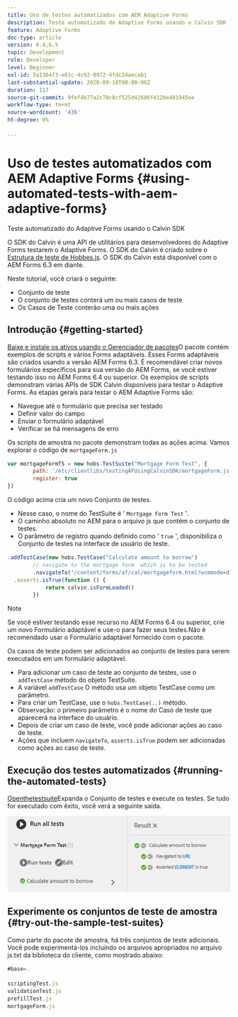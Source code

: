 ```yaml
---
title: Uso de testes automatizados com AEM Adaptive Forms
description: Teste automatizado do Adaptive Forms usando o Calvin SDK
feature: Adaptive Forms
doc-type: article
version: 6.4,6.5
topic: Development
role: Developer
level: Beginner
exl-id: 5a1364f3-e81c-4c92-8972-4fdc24aecab1
last-substantial-update: 2020-09-10T00:00:00Z
duration: 117
source-git-commit: 9fef4b77a2c70c8cf525d42686f4120e481945ee
workflow-type: tm+mt
source-wordcount: '436'
ht-degree: 0%

---
```


# Uso de testes automatizados com AEM Adaptive Forms {#using-automated-tests-with-aem-adaptive-forms}

Teste automatizado do Adaptive Forms usando o Calvin SDK

O SDK do Calvin é uma API de utilitários para desenvolvedores do Adaptive Forms testarem o Adaptive Forms. O SDK do Calvin é criado sobre o [Estrutura de teste de Hobbes.js](https://experienceleague.adobe.com/docs/experience-manager-release-information/aem-release-updates/previous-updates/aem-previous-versions.html?lang=pt-BR). O SDK do Calvin está disponível com o AEM Forms 6.3 em diante.

Neste tutorial, você criará o seguinte:

* Conjunto de teste
* O conjunto de testes conterá um ou mais casos de teste
* Os Casos de Teste conterão uma ou mais ações

## Introdução {#getting-started}

[Baixe e instale os ativos usando o Gerenciador de pacotes](assets/testingadaptiveformsusingcalvinsdk1.zip)O pacote contém exemplos de scripts e vários Forms adaptáveis. Esses Forms adaptáveis são criados usando a versão AEM Forms 6.3. É recomendável criar novos formulários específicos para sua versão do AEM Forms, se você estiver testando isso no AEM Forms 6.4 ou superior. Os exemplos de scripts demonstram várias APIs de SDK Calvin disponíveis para testar o Adaptive Forms. As etapas gerais para testar o AEM Adaptive Forms são:

* Navegue até o formulário que precisa ser testado
* Definir valor do campo
* Enviar o formulário adaptável
* Verificar se há mensagens de erro

Os scripts de amostra no pacote demonstram todas as ações acima.
Vamos explorar o código de `mortgageForm.js`

```javascript
var mortgageFormTS = new hobs.TestSuite("Mortgage Form Test", {
        path: '/etc/clientlibs/testingAFUsingCalvinSDK/mortgageForm.js',
        register: true
})
```

O código acima cria um novo Conjunto de testes.

* Nesse caso, o nome do TestSuite é &#39; `Mortgage Form Test` &#39;.
* O caminho absoluto no AEM para o arquivo js que contém o conjunto de testes.
* O parâmetro de registro quando definido como &#39; `true` &#39;, disponibiliza o Conjunto de testes na interface de usuário de teste.

```javascript
.addTestCase(new hobs.TestCase("Calculate amount to borrow")
        // navigate to the mortgage form  which is to be tested
        .navigateTo("/content/forms/af/cal/mortgageform.html?wcmmode=disabled")
  .asserts.isTrue(function () {
            return calvin.isFormLoaded()
        })
```

>[!NOTE]
>
>Se você estiver testando esse recurso no AEM Forms 6.4 ou superior, crie um novo Formulário adaptável e use-o para fazer seus testes.Não é recomendado usar o Formulário adaptável fornecido com o pacote.

Os casos de teste podem ser adicionados ao conjunto de testes para serem executados em um formulário adaptável.

* Para adicionar um caso de teste ao conjunto de testes, use o `addTestCase` método do objeto TestSuite.
* A variável `addTestCase` O método usa um objeto TestCase como um parâmetro.
* Para criar um TestCase, use o `hobs.TestCase(..)` método.
* Observação: o primeiro parâmetro é o nome do Caso de teste que aparecerá na interface do usuário.
* Depois de criar um caso de teste, você pode adicionar ações ao caso de teste.
* Ações que incluem `navigateTo`, `asserts.isTrue` podem ser adicionadas como ações ao caso de teste.

## Execução dos testes automatizados {#running-the-automated-tests}

[Openthetestsuite](http://localhost:4502/libs/granite/testing/hobbes.html)Expanda o Conjunto de testes e execute os testes. Se tudo for executado com êxito, você verá a seguinte saída.

![calvinsdk](assets/calvinimage.png)

## Experimente os conjuntos de teste de amostra {#try-out-the-sample-test-suites}

Como parte do pacote de amostra, há três conjuntos de teste adicionais. Você pode experimentá-los incluindo os arquivos apropriados no arquivo js.txt da biblioteca do cliente, como mostrado abaixo:

```javascript
#base=.

scriptingTest.js
validationTest.js
prefillTest.js
mortgageForm.js
```
